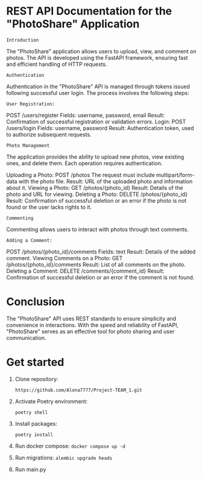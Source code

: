 # REST API Documentation for the "PhotoShare" Application

    Introduction
The "PhotoShare" application allows users to upload, view, and comment on photos. The API is developed using the
FastAPI framework, ensuring fast and efficient handling of HTTP requests.

    Authentication
Authentication in the "PhotoShare" API is managed through tokens issued following successful user login.
The process involves the following steps:

    User Registration:
POST /users/register
Fields: username, password, email
Result: Confirmation of successful registration or validation errors.
Login:
POST /users/login
Fields: username, password
Result: Authentication token, used to authorize subsequent requests.
    
    Photo Management
The application provides the ability to upload new photos, view existing ones, and delete them.
Each operation requires authentication.

Uploading a Photo:
POST /photos
The request must include multipart/form-data with the photo file.
Result: URL of the uploaded photo and information about it.
Viewing a Photo:
GET /photos/{photo_id}
Result: Details of the photo and URL for viewing.
Deleting a Photo:
DELETE /photos/{photo_id}
Result: Confirmation of successful deletion or an error if the photo is not found or the user lacks rights to it.
    
    Commenting
Commenting allows users to interact with photos through text comments.

    Adding a Comment:
POST /photos/{photo_id}/comments
Fields: text
Result: Details of the added comment.
Viewing Comments on a Photo:
GET /photos/{photo_id}/comments
Result: List of all comments on the photo.
Deleting a Comment:
DELETE /comments/{comment_id}
Result: Confirmation of successful deletion or an error if the comment is not found.
    
# Conclusion
The "PhotoShare" API uses REST standards to ensure simplicity and convenience in interactions.
With the speed and reliability of FastAPI, "PhotoShare" serves as an effective tool for photo sharing and user
communication.

# Get started

1) Clone repository:

    ```https://github.com/Alona7777/Project-TEAM_1.git```

2) Activate Poetry environment:

    ```poetry shell```

3) Install packages:

    ```poetry install```

4) Run docker compose:
    ```docker compose up -d```

5) Run migrations:
    ```alembic upgrade heads```

6) Run main.py